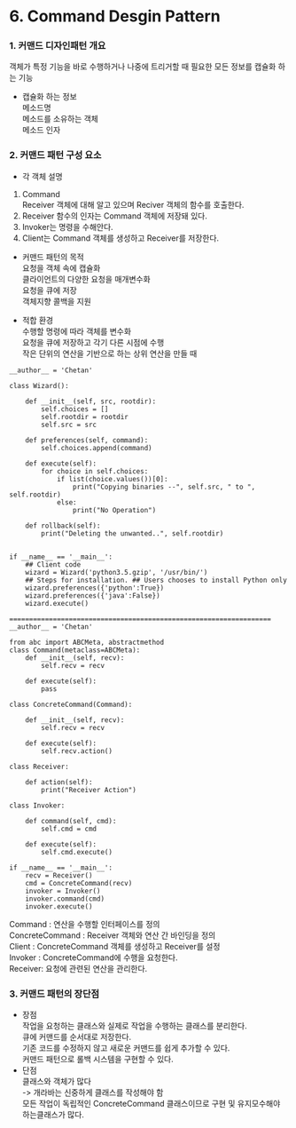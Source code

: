 # 6. Command Desgin Pattern

### 1. 커맨드 디자인패턴 개요 

객체가 특정 기능을 바로 수행하거나 나중에 트리거할 때 필요한 모든 정보를 캡슐화 하는 기능 <br>
- 캡슐화 하는 정보  <br>
메소드명 <br>
메소드를 소유하는 객체 <br>
메소드 인자  <br>

### 2. 커맨드 패턴 구성 요소

- 각 객체 설명 <br>
1. Command  <br>
Receiver 객체에 대해 알고 있으며 Reciver 객체의 함수를 호출한다.  <br>
2. Receiver 함수의 인자는 Command 객체에 저장돼 있다.  <br>
3. Invoker는 명령을 수해안다.  <br>
4. Client는 Command 객체를 생성하고 Receiver를 저장한다.  <br>

- 커맨드 패턴의 목적  <br>
요청을 객체 속에 캡슐화  <br>
클라이언트의 다양한 요청을 매개변수화  <br>
요청을 큐에 저장  <br>
객체지향 콜백을 지원  <br>

- 적합 환경  <br>
수행할 명령에 따라 객체를 변수화  <br>
요청을 큐에 저장하고 각기 다른 시점에 수행  <br>
작은 단위의 연산을 기반으로 하는 상위 연산을 만들 때  <br>

```
__author__ = 'Chetan'

class Wizard():
    
    def __init__(self, src, rootdir):
        self.choices = []
        self.rootdir = rootdir
        self.src = src
    
    def preferences(self, command):
        self.choices.append(command)
    
    def execute(self):
        for choice in self.choices:
            if list(choice.values())[0]:
                print("Copying binaries --", self.src, " to ", self.rootdir)
            else:
                print("No Operation")
    
    def rollback(self):
        print("Deleting the unwanted..", self.rootdir)


if __name__ == '__main__':
    ## Client code
    wizard = Wizard('python3.5.gzip', '/usr/bin/')
    ## Steps for installation. ## Users chooses to install Python only
    wizard.preferences({'python':True})
    wizard.preferences({'java':False})
    wizard.execute()
    
==================================================================
__author__ = 'Chetan'

from abc import ABCMeta, abstractmethod
class Command(metaclass=ABCMeta):
    def __init__(self, recv):
        self.recv = recv
    
    def execute(self):
        pass

class ConcreteCommand(Command):
        
    def __init__(self, recv):
        self.recv = recv
    
    def execute(self):
        self.recv.action()

class Receiver:
    
    def action(self):
        print("Receiver Action")

class Invoker:
    
    def command(self, cmd):
        self.cmd = cmd
    
    def execute(self):
        self.cmd.execute()

if __name__ == '__main__':
    recv = Receiver()
    cmd = ConcreteCommand(recv)
    invoker = Invoker()
    invoker.command(cmd)
    invoker.execute()

```
Command : 연산을 수행할 인터페이스를 정의 <br>
ConcreteCommand : Receiver 객체와 연산 간 바인딩을 정의  <br>
Client : ConcreteCommand 객체를 생성하고 Receiver를 설정  <br> 
Invoker : ConcreteCommand에 수행을 요청한다. <br>
Receiver: 요청에 관련된 연산을 관리한다.  <br>

### 3. 커맨드 패턴의 장단점
- 장점  <br>
작업을 요청하는 클래스와 실제로 작업을 수행하는 클래스를 분리한다.  <br>
큐에 커맨드를 순서대로 저장한다.  <br>
기존 코드를 수정하지 않고 새로운 커맨드를 쉽게 추가할 수 있다.  <br>
커맨드 패턴으로 롤백 시스템을 구현할 수 있다.  <br>
- 단점  <br>
클래스와 객체가 많다  <br>
-> 개라바는 신중하게 클래스를 작성해야 함  <br>
모든 작업이 독립적인 ConcreteCommand 클래스이므로 구현 및 유지모수해야 하는클래스가 많다.  <br>

